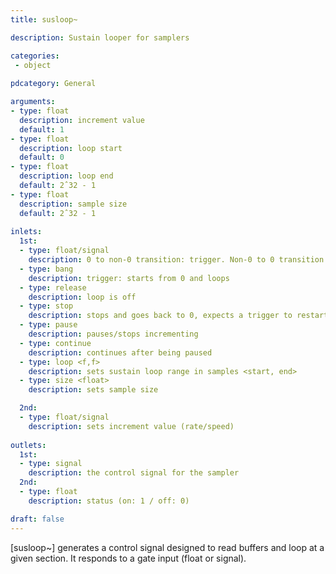 ```yaml
---
title: susloop~

description: Sustain looper for samplers

categories:
 - object
 
pdcategory: General

arguments:
- type: float
  description: increment value 
  default: 1
- type: float
  description: loop start 
  default: 0 
- type: float
  description: loop end
  default: 2ˆ32 - 1
- type: float
  description: sample size
  default: 2ˆ32 - 1
  
inlets:
  1st:
  - type: float/signal
    description: 0 to non-0 transition: trigger. Non-0 to 0 transition: release (loop is off)
  - type: bang
    description: trigger: starts from 0 and loops
  - type: release
    description: loop is off
  - type: stop
    description: stops and goes back to 0, expects a trigger to restart
  - type: pause
    description: pauses/stops incrementing
  - type: continue
    description: continues after being paused
  - type: loop <f,f>
    description: sets sustain loop range in samples <start, end>
  - type: size <float>
    description: sets sample size

  2nd:
  - type: float/signal
    description: sets increment value (rate/speed)
    
outlets:
  1st:
  - type: signal
    description: the control signal for the sampler
  2nd:
  - type: float
    description: status (on: 1 / off: 0)

draft: false
---
```


[susloop~] generates a control signal designed to read buffers and loop at a given section. It responds to a gate input (float or signal).
